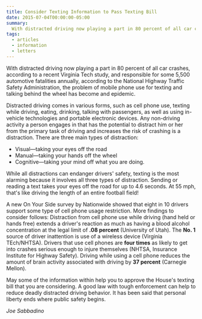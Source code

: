 ```yaml
---
title: Consider Texting Information to Pass Texting Bill
date: 2015-07-04T00:00:00-05:00
summary:
  With distracted driving now playing a part in 80 percent of all car crashes, according to a recent Virginia Tech study, and responsible for some 5,500 automotive fatalities annually, according to the National Highway Traffic Safety Administration, the problem of mobile phone use for texting and talking behind the wheel has become and epidemic.
tags:
  - articles
  - information
  - letters
---
```

With distracted driving now playing a part in 80 percent of all car crashes, according to a recent Virginia Tech study, and responsible for some 5,500 automotive fatalities annually, according to the National Highway Traffic Safety Administration, the problem of mobile phone use for texting and talking behind the wheel has become and epidemic.

Distracted driving comes in various forms, such as cell phone use, texting while driving, eating, drinking, talking with passengers, as well as using in-vehicle technologies and portable electronic devices. Any non-driving activity a person engages in that has the potential to distract him or her from the primary task of driving and increases the risk of crashing is a distraction. There are three main types of distraction:

* Visual&mdash;taking your eyes off the road
* Manual&mdash;taking your hands off the wheel
* Cognitive&mdash;taking your mind off what you are doing.

While all distractions can endanger drivers' safety, texting is the most alarming because it involves all three types of distraction. Sending or reading a text takes your eyes off the road for up to 4.6 seconds. At 55 mph, that's like driving the length of an entire football field!

A new On Your Side survey by Nationwide showed that eight in 10 drivers support some type of cell phone usage restriction. More findings to consider follows: Distraction from cell phone use while driving (hand held or hands free) extends a driver's reaction as much as having a blood alcohol concentration at the legal limit of **.08 percent** (University of Utah). The **No. 1** source of driver inattention is use of a wireless device (Virginia TEch/NHTSA). Drivers that use cell phones are **four times** as likely to get into crashes serious enough to injure themselves (NHTSA, Insurance Institute for Highway Safety). Driving while using a cell phone reduces the amount of brain activity associated with driving by **37 percent** (Carnegie Mellon).

May some of the information within help you to approve the House's texting bill that you are considering. A good law with tough enforcement can help to reduce deadly distracted driving behavior. It has been said that personal liberty ends where public safety begins.

*Joe Sabbadino*

